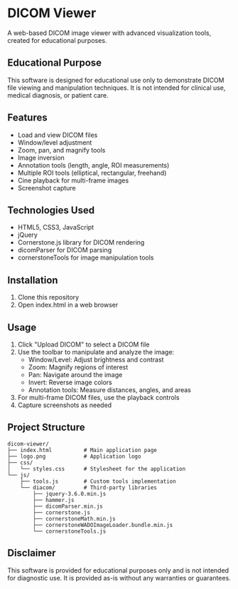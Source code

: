 
# DICOM Viewer
A web-based DICOM image viewer with advanced visualization tools, created for educational purposes.

## Educational Purpose

This software is designed for educational use only to demonstrate DICOM file viewing and manipulation techniques. It is not intended for clinical use, medical diagnosis, or patient care.

## Features

- Load and view DICOM files
- Window/level adjustment
- Zoom, pan, and magnify tools
- Image inversion
- Annotation tools (length, angle, ROI measurements)
- Multiple ROI tools (elliptical, rectangular, freehand)
- Cine playback for multi-frame images
- Screenshot capture

## Technologies Used

- HTML5, CSS3, JavaScript
- jQuery
- Cornerstone.js library for DICOM rendering
- dicomParser for DICOM parsing
- cornerstoneTools for image manipulation tools

## Installation

1. Clone this repository
2. Open index.html in a web browser

## Usage

1. Click "Upload DICOM" to select a DICOM file
2. Use the toolbar to manipulate and analyze the image:
   - Window/Level: Adjust brightness and contrast
   - Zoom: Magnify regions of interest
   - Pan: Navigate around the image
   - Invert: Reverse image colors
   - Annotation tools: Measure distances, angles, and areas
3. For multi-frame DICOM files, use the playback controls
4. Capture screenshots as needed

## Project Structure

```
dicom-viewer/
├── index.html          # Main application page
├── logo.png            # Application logo
├── css/
│   └── styles.css      # Stylesheet for the application
└── js/
    ├── tools.js        # Custom tools implementation
    └── diacom/         # Third-party libraries
        ├── jquery-3.6.0.min.js
        ├── hammer.js
        ├── dicomParser.min.js
        ├── cornerstone.js
        ├── cornerstoneMath.min.js
        ├── cornerstoneWADOImageLoader.bundle.min.js
        └── cornerstoneTools.js
```


## Disclaimer

This software is provided for educational purposes only and is not intended for diagnostic use. It is provided as-is without any warranties or guarantees.

